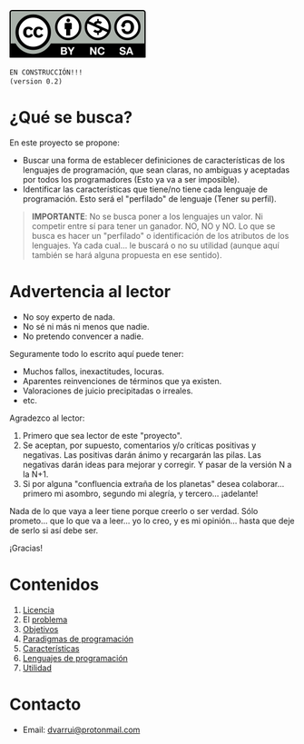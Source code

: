
![CC_BY-NC-SA](images/by-nc-sa.svg)

```
EN CONSTRUCCIÓN!!!
(version 0.2)
```

# ¿Qué se busca?

En este proyecto se propone:
* Buscar una forma de establecer definiciones de características de los lenguajes de programación, que sean claras, no ambiguas y aceptadas por todos los programadores (Esto ya va a ser imposible).
* Identificar las características que tiene/no tiene cada lenguaje de programación. Esto será el "perfilado" de lenguaje (Tener su perfil).

> **IMPORTANTE**: No se busca poner a los lenguajes un valor. Ni competir entre sí para tener un ganador. NO, NO y NO. Lo que se busca es hacer un "perfilado" o identificación de los atributos de los lenguajes. Ya cada cual... le buscará o no su utilidad (aunque aquí también se hará alguna propuesta en ese sentido).

# Advertencia al lector

* No soy experto de nada.
* No sé ni más ni menos que nadie.
* No pretendo convencer a nadie.

Seguramente todo lo escrito aquí puede tener:
* Muchos fallos, inexactitudes, locuras.
* Aparentes reinvenciones de términos que ya existen.
* Valoraciones de juicio precipitadas o irreales.
* etc.

Agradezco al lector:
1. Primero que sea lector de este "proyecto".
2. Se aceptan, por supuesto, comentarios y/o críticas positivas y negativas. Las positivas darán ánimo y recargarán las pilas. Las negativas darán ideas para mejorar y corregir. Y pasar de la versión N a la N+1.
3. Si por alguna "confluencia extraña de los planetas" desea colaborar... primero mi asombro, segundo mi alegría, y tercero... ¡adelante!

Nada de lo que vaya a leer tiene porque creerlo o ser verdad. Sólo prometo... que lo que va a leer... yo lo creo, y es mi opinión...  hasta que deje de serlo si así debe ser.

¡Gracias!

# Contenidos

1. [Licencia](LICENSE.md)
1. El [problema](docs/problema.md)
1. [Objetivos](docs/objetivos.md)
1. [Paradigmas de programación](docs/paradigmas/README.md)
1. [Características](docs/features/README.md)
1. [Lenguajes de programación](docs/langs/README.md)
1. [Utilidad](docs/utilidad.md)

# Contacto

* Email: dvarrui@protonmail.com
